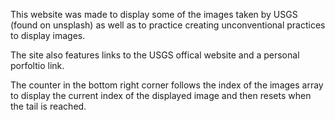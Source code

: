 This website was made to display some of the images taken by USGS (found on unsplash) as well as to practice creating unconventional practices to display images.

The site also features links to the USGS offical website and a personal porfoltio link.

The counter in the bottom right corner follows the index of the images array to display the current index of the displayed image and then resets when the tail is reached. 